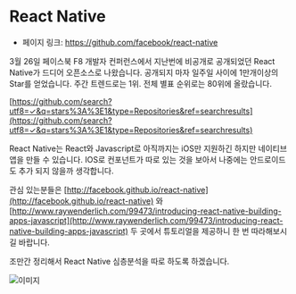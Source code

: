 React Native
==================================================

- 페이지 링크: https://github.com/facebook/react-native

3월 26일 페이스북 F8 개발자 컨퍼런스에서 지난번에 비공개로 공개되었던 React Native가 드디어 오픈소스로 나왔습니다. 공개되지 마자 일주일 사이에 1만개이상의 Star를 얻었습니다. 주간 트렌드로는 1위. 전체 별표 순위로는 80위에 올랐습니다. 

[https://github.com/search?utf8=✓&q=stars%3A%3E1&type=Repositories&ref=searchresults](https://github.com/search?utf8=✓&q=stars%3A%3E1&type=Repositories&ref=searchresults)

React Native는 React와 Javascript로 아직까지는 iOS만 지원하긴 하지만 네이티브 앱을 만들 수 있습니다. IOS로 컨포넌트가 따로 있는 것을 보아서 나중에는 안드로이드도 추가 되지 않을까 생각합니다. 

관심 있는분들은 [http://facebook.github.io/react-native](http://facebook.github.io/react-native) 와 [http://www.raywenderlich.com/99473/introducing-react-native-building-apps-javascript](http://www.raywenderlich.com/99473/introducing-react-native-building-apps-javascript) 두 곳에서 튜토리얼을 제공하니 한 번 따라해보시길 바랍니다. 

조만간 정리해서 React Native 심층분석을 따로 하도록 하겠습니다. 


![이미지](https://camo.githubusercontent.com/a61716d5f737fb3085d1b3354cbdc19c4e97b45e/687474703a2f2f66616365626f6f6b2e6769746875622e696f2f72656163742d6e61746976652f696d672f6368726f6d655f627265616b706f696e742e706e67)
